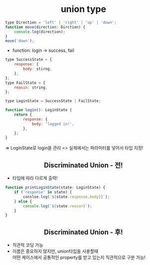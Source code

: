 <h1 align="center">
union type
</h1>

```jsx
type Direction = 'left' | 'right' | 'up' | 'down';
function move(direction: Dirction) {
	console.log(direction);
}
move('down');
```

- function: login -> success, fail

```jsx
type SuccessState = {
	response: {
		body: stirng,
	},
};
type FailState = {
	reasin: string,
};

type LoginState = SuccessState | FailState;

function login(): LoginState {
	return {
		response: {
			body: 'logged in!',
		},
	};
}
```

=> LoginState로 login을 관리
=> 실제에서는 파라미터를 넣어서 타입 지정!

<h2 align="center">
 Discriminated Union - 전!
 </h2>

- 타입에 따라 다르게 출력!

```jsx
function printLoginState(state: LoginState) {
	if ('response' in state) {
		consloe.log(`${state.response.body}}`);
	} else {
		console.log(`${state.reason}`);
	}
}
```

<h2 align="center">
 Discriminated Union - 후!
 </h2>

- 직관적 코딩 가능
- 이름은 중요하지 않지만, union타입을 사용할때 <br>어떤 케이스에서 공통적인 property를 받고 있는지 직관적으로 구분 가능!
